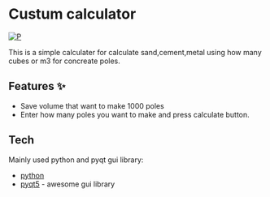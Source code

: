 # Custum calculator

[![P](https://www.python.org/static/img/python-logo.png)](https://www.python.org)

This is a simple calculater for calculate sand,cement,metal using how many cubes or m3 for concreate poles.


## Features  ✨

- Save volume that want to make 1000 poles
- Enter how many poles you want to make and press calculate button. 


## Tech

Mainly used python and pyqt gui library:

- [python] 
- [pyqt5] - awesome gui library


[python]: <https://www.python.org/>
[pyqt5]: <https://pypi.org/project/PyQt5/>

